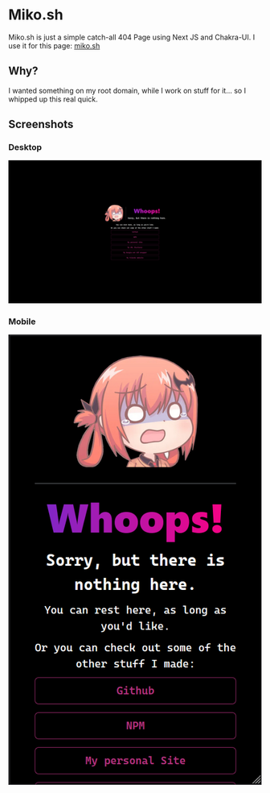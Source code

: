 # Miko.sh
Miko.sh is just a simple catch-all 404 Page using Next JS and Chakra-UI. I use it for this page: [miko.sh](https://miko.sh)
## Why?
I wanted something on my root domain, while I work on stuff for it... so I whipped up this real quick.
## Screenshots
### Desktop
![Desktop](./markdown-images/screenshot-desktop.png)
### Mobile
![Mobile](./markdown-images/screenshot-mobile.png)
